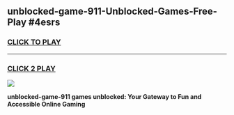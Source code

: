 
## unblocked-game-911-Unblocked-Games-Free-Play #4esrs
<h3>
<a href="https://us.freeplayer.one?title=unblocked-game-911&ref=9M">CLICK TO PLAY</a></h3>
<hr>

<h3>
<a href="https://us.freeplayer.one?title=unblocked-game-911&ref=9M">CLICK 2 PLAY</a>
  
</h3>

<a href="https://us.freeplayer.one?title=unblocked-game-911&ref=9M"><img src="https://clearcache.store/games.png"></a>


**unblocked-game-911 games unblocked: Your Gateway to Fun and Accessible Online Gaming**
